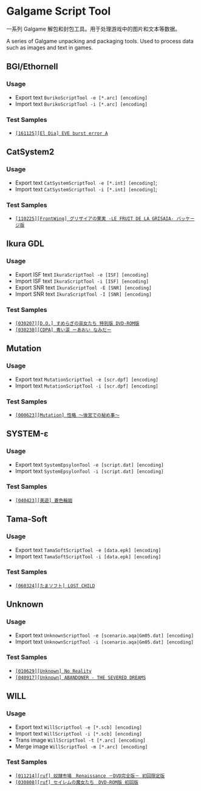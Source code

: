 # Galgame Script Tool

一系列 Galgame 解包和封包工具。用于处理游戏中的图片和文本等数据。

A series of Galgame unpacking and packaging tools. Used to process data such as images and text in games.


## BGI/Ethornell

### Usage

* Export text `BurikoScriptTool -e [*.arc] [encoding]`
* Import text `BurikoScriptTool -i [*.arc] [encoding]`

### Test Samples

* [`[161125][El Dia] EVE burst error A`](https://vndb.org/r47445)

## CatSystem2

### Usage

* Export text `CatSystemScriptTool -e [*.int] [encoding]`;
* Import text `CatSystemScriptTool -i [*.int] [encoding]`;

### Test Samples

* [`[110225][FrontWing] グリザイアの果実 -LE FRUIT DE LA GRISAIA- パッケージ版`](https://vndb.org/r9824)

## Ikura GDL

### Usage

* Export ISF text `IkuraScriptTool -e [ISF] [encoding]`
* Import ISF text `IkuraScriptTool -i [ISF] [encoding]`
* Export SNR text `IkuraScriptTool -E [SNR] [encoding]`
* Import SNR text `IkuraScriptTool -I [SNR] [encoding]`

### Test Samples

* [`[030207][D.O.] すめらぎの巫女たち 特別版 DVD-ROM版`](https://vndb.org/r16496)
* [`[030230][CDPA] 青い涙 ーあおい なみだー`](https://vndb.org/r4758)

## Mutation

### Usage

* Export text `MutationScriptTool -e [scr.dpf] [encoding]`
* Import text `MutationScriptTool -i [scr.dpf] [encoding]`

### Test Samples

* [`[000623][Mutation] 性略 ～後宮での秘め事～`](https://vndb.org/r20473)

## SYSTEM-ε

### Usage

* Export text `SystemEpsylonTool -e [script.dat] [encoding]`
* Import text `SystemEpsylonTool -i [script.dat] [encoding]`

### Test Samples

* [`[040423][美遊] 蒼色輪廻`](https://vndb.org/r3686)

## Tama-Soft

### Usage

* Export text `TamaSoftScriptTool -e [data.epk] [encoding]`
* Import text `TamaSoftScriptTool -i [data.epk] [encoding]`

### Test Samples

* [`[060324][たまソフト] LOST CHILD`](https://vndb.org/r2237)

## Unknown

### Usage

* Export text `UnknownScriptTool -e [scenario.aqa|Gm05.dat] [encoding]`
* Import text `UnknownScriptTool -i [scenario.aqa|Gm05.dat] [encoding]`

### Test Samples

* [`[010629][Unknown] No Reality`](https://vndb.org/r12535)
* [`[040917][Unknown] ABANDONER - THE SEVERED DREAMS`](https://vndb.org/r2236)

## WILL

### Usage

* Export text `WillScriptTool -e [*.scb] [encoding]`
* Import text `WillScriptTool -i [*.scb] [encoding]`
* Trans image `WillScriptTool -t [*.arc] [encoding]`
* Merge image `WillScriptTool -m [*.arc] [encoding]`

### Test Samples

* [`[011214][ruf] 奴隷市場　Renaissance －DVD完全版－ 初回限定版`](https://vndb.org/r16681)
* [`[030808][ruf] セイレムの魔女たち　DVD-ROM版 初回版`](https://vndb.org/r7058)